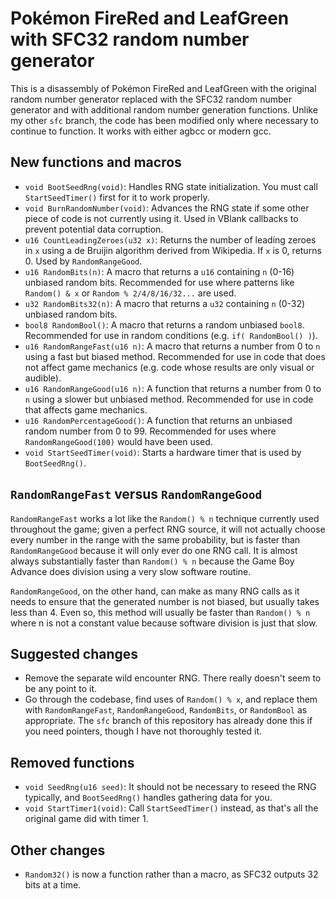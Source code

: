 # Pokémon FireRed and LeafGreen with SFC32 random number generator

This is a disassembly of Pokémon FireRed and LeafGreen with the original random number generator replaced with the SFC32 random number generator and with additional random number generation functions. Unlike my other `sfc` branch, the code has been modified only where necessary to continue to function. It works with either agbcc or modern gcc.

## New functions and macros
* `void BootSeedRng(void)`: Handles RNG state initialization. You must call `StartSeedTimer()` first for it to work properly.
* `void BurnRandomNumber(void)`: Advances the RNG state if some other piece of code is not currently using it. Used in VBlank callbacks to prevent potential data corruption.
* `u16 CountLeadingZeroes(u32 x)`: Returns the number of leading zeroes in `x` using a de Bruijin algorithm derived from Wikipedia. If `x` is 0, returns 0. Used by `RandomRangeGood`.
* `u16 RandomBits(n)`: A macro that returns a `u16` containing `n` (0-16) unbiased random bits. Recommended for use where patterns like `Random() & x` or `Random % 2/4/8/16/32...` are used.
* `u32 RandomBits32(n)`: A macro that returns a `u32` containing `n` (0-32) unbiased random bits.
* `bool8 RandomBool()`: A macro that returns a random unbiased `bool8`. Recommended for use in random conditions (e.g. `if( RandomBool() )`).
* `u16 RandomRangeFast(u16 n)`: A macro that returns a number from 0 to `n` using a fast but biased method. Recommended for use in code that does not affect game mechanics (e.g. code whose results are only visual or audible).
* `u16 RandomRangeGood(u16 n)`: A function that returns a number from 0 to `n` using a slower but unbiased method. Recommended for use in code that affects game mechanics.
* `u16 RandomPercentageGood()`: A function that returns an unbiased random number from 0 to 99. Recommended for uses where `RandomRangeGood(100)` would have been used.
* `void StartSeedTimer(void)`: Starts a hardware timer that is used by `BootSeedRng()`.

## `RandomRangeFast` versus `RandomRangeGood`
`RandomRangeFast` works a lot like the `Random() % n` technique currently used throughout the game; given a perfect RNG source, it will not actually choose every number in the range with the same probability, but is faster than `RandomRangeGood` because it will only ever do one RNG call. It is almost always substantially faster than `Random() % n` because the Game Boy Advance does division using a very slow software routine.

`RandomRangeGood`, on the other hand, can make as many RNG calls as it needs to ensure that the generated number is not biased, but usually takes less than 4. Even so, this method will usually be faster than `Random() % n` where n is not a constant value because software division is just that slow.

## Suggested changes
* Remove the separate wild encounter RNG. There really doesn't seem to be any point to it.
* Go through the codebase, find uses of `Random() % x`, and replace them with `RandomRangeFast`, `RandomRangeGood`, `RandomBits`, or `RandomBool` as appropriate. The `sfc` branch of this repository has already done this if you need pointers, though I have not thoroughly tested it.

## Removed functions
* `void SeedRng(u16 seed)`: It should not be necessary to reseed the RNG typically, and `BootSeedRng()` handles gathering data for you.
* `void StartTimer1(void)`: Call `StartSeedTimer()` instead, as that's all the original game did with timer 1.

## Other changes
* `Random32()` is now a function rather than a macro, as SFC32 outputs 32 bits at a time.

